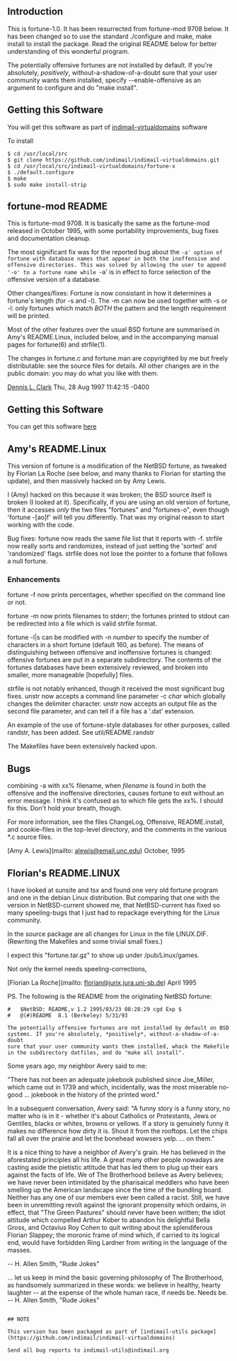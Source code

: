 ## Introduction

This is fortune-1.0. It has been resurrected from fortune-mod 9708 below.  It has been changed so to use the standard ./configure and make, make install to install the package. Read the original README below for better understanding of this wonderful program.

The potentially offensive fortunes are not installed by default. If you're absolutely, *positively*, without-a-shadow-of-a-doubt sure that your user community wants them installed, specify --enable-offensive as an argument to configure and do "make install".

## Getting this Software

You will get this software as part of [indimail-virtualdomains](https://github.com/indimail/indimail-virtualdomains/tree/master/fortune-x) software

To install 

```
$ cd /usr/local/src
$ git clone https://github.com/indimail/indimail-virtualdomains.git
$ cd /usr/local/src/indimail-virtualdomains/fortune-x
$ ./default.configure
$ make
$ sudo make install-strip
```

## fortune-mod README

This is fortune-mod 9708.  It is basically the same as the fortune-mod released in October 1995, with some portability improvements, bug fixes and documentation cleanup.

The most significant fix was for the reported bug about the `-a' option of fortune with database names that appear in both the inoffensive and offensive directories. This was solved by allowing the user to append '-o' to a fortune name while `-a' is in effect to force selection of the offensive version of a database.

Other changes/fixes: Fortune is now consistant in how it determines a fortune's length (for -s and -l).  The -m can now be used together with -s or -l: only fortunes which match _BOTH_ the pattern and the length requirement will be printed.

Most of the other features over the usual BSD fortune are summarised in Amy's README.Linux, included below, and in the accompanying manual pages for fortune(6) and strfile(1).

The changes in fortune.c and fortune.man are copyrighted by me but freely distributable: see the source files for details.  All other changes are in the public domain: you may do what you like with them.

[Dennis L. Clark](mailto:dbugger@progsoc.uts.edu.au) Thu, 28 Aug 1997 11:42:15 -0400

## Getting this Software

You can get this software [here](https://github.com/indimail/indimail-virtualdomains/tree/master/fortune-x)


## Amy's README.Linux

This version of fortune is a modification of the NetBSD fortune, as tweaked by Florian La Roche (see below, and many thanks to Florian for starting the update), and then massively hacked on by Amy Lewis.

I (Amy) hacked on this because it was broken; the BSD source itself is broken (I looked at it). Specifically, if you are using an old version of fortune, then it accesses *only* the two files "fortunes" and "fortunes-o", even though 'fortune -[ao]f' will tell you differently.  That was my original reason to start working with the code.

Bug fixes: fortune now reads the same file list that it reports with -f. strfile now really sorts and randomizes, instead of just setting the 'sorted' and 'randomized' flags.  strfile does not lose the pointer to a fortune that follows a null fortune.

### Enhancements
fortune -f now prints percentages, whether specified on the command line or not.

fortune -m now prints filenames to stderr; the fortunes printed to stdout can be redirected into a file which is valid strfile format.

fortune -l|s can be modified with -n *number* to specify the number of characters in a short fortune (default 160, as before).  The means of distinguishing between offensive and inoffensive fortunes is changed: offensive fortunes are put in a separate subdirectory. The contents of the fortunes databases have been extensively reviewed, and broken into smaller, more manageable [hopefully] files.

strfile is not notably enhanced, though it received the most significant bug fixes.  unstr now accepts a command line parameter -c *char* which globally changes the delimiter character.  unstr now accepts an output file as the second file parameter, and can tell if a file has a '.dat' extension.

An example of the use of fortune-style databases for other purposes, called randstr, has been added. See util/README.randstr

The Makefiles have been extensively hacked upon.

## Bugs

combining -a with xx% filename, when *filename* is found in both the offensive and the inoffensive directories, causes fortune to exit without an error message.  I think it's confused as to which file gets the xx%.  I should fix this.  Don't hold your breath, though.

For more information, see the files ChangeLog, Offensive, README.install, and cookie-files in the top-level directory, and the comments in the various \*.c source files.

[Amy A. Lewis](mailto: alewis@email.unc.edu) October, 1995

## Florian's README.LINUX

I have looked at sunsite and tsx and found one very old fortune program and one in the debian Linux distribution. But comparing that one with the version in NetBSD-current showed me, that NetBSD-current has fixed so many speeling-bugs that I just had to repackage everything for the Linux community.

In the source package are all changes for Linux in the file LINUX.DIF. (Rewriting the Makefiles and some trivial small fixes.)

I expect this "fortune.tar.gz" to show up under /pub/Linux/games.

Not only the kernel needs speeling-corrections,

[Florian La Roche](mailto: florian@jurix.jura.uni-sb.de) April 1995


PS. The following is the README from the originating NetBSD fortune:

```
#	$NetBSD: README,v 1.2 1995/03/23 08:28:29 cgd Exp $
#	@(#)README	8.1 (Berkeley) 5/31/93

The potentially offensive fortunes are not installed by default on BSD
systems. If you're absolutely, *positively*, without-a-shadow-of-a-doubt
sure that your user community wants them installed, whack the Makefile
in the subdirectory datfiles, and do "make all install".

```
Some years ago, my neighbor Avery said to me:

"There has not been an adequate jokebook published since Joe_Miller,
which came out in 1739 and which, incidentally, was the most miserable no-good ...
jokebook in the history of the printed word."

In a subsequent conversation, Avery said: "A funny story is a funny
story, no matter who is in it - whether it's about Catholics or Protestants,
Jews or Gentiles, blacks or whites, browns or yellows. If a story is genuinely
funny it makes no difference how dirty it is.  Shout it from the rooftops.
Let the chips fall all over the prairie and let the bonehead wowsers yelp.
... on them."

It is a nice thing to have a neighbor of Avery's grain.  He has
believed in the aforestated principles all his life.  A great many other
people nowadays are casting aside the pietistic attitude that has led them
to plug up their ears against the facts of life.  We of The Brotherhood
believe as Avery believes; we have never been intimidated by the pharisaical
meddlers who have been smelling up the American landscape since the time of
the bundling board.  Neither has any one of our members ever been called a
racist.  Still, we have been in unremitting revolt against the ignorant
propensity which ordains, in effect, that "The Green Pastures" should never
have been written; the idiot attitude which compelled Arthur Kober to abandon
his delightful Bella Gross, and Octavius Roy Cohen to quit writing about the
splendiferous Florian Slappey; the moronic frame of mind which, if carried
to its logical end, would have forbidden Ring Lardner from writing in the
language of the masses.

-- H. Allen Smith, "Rude Jokes"

... let us keep in mind the basic governing philosophy of The
Brotherhood, as handsomely summarized in these words: we believe in
healthy, hearty laughter -- at the expense of the whole human race, if
needs be.
Needs be.
-- H. Allen Smith, "Rude Jokes"
```

## NOTE

This version has been packaged as part of [indimail-utils package](https://github.com/indimail/indimail-virtualdomains)

Send all bug reports to indimail-utils@indimail.org 
